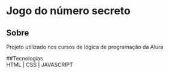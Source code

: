 <h1>Jogo do número secreto</h1>

<h2> Sobre</h2>

<p>Projeto utilizado nos cursos de lógica de programação da Alura</p>
##Tecnologias
<div>
  HTML | CSS | JAVASCRIPT
</div>

